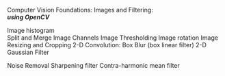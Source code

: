 Computer Vision Foundations: Images and Filtering:  
***using OpenCV***

Image histogram  
Split and Merge Image Channels
Image Thresholding
Image rotation
Image Resizing and Cropping
2-D Convolution:
	Box Blur (box linear filter)
	2-D Gaussian Filter

Noise Removal
Sharpening filter
Contra-harmonic mean filter
